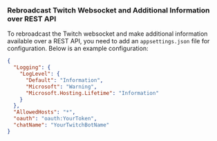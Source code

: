 ### Rebroadcast Twitch Websocket and Additional Information over REST API

To rebroadcast the Twitch websocket and make additional information available over a REST API, you need to add an `appsettings.json` file for configuration. Below is an example configuration:

```json
{
  "Logging": {
    "LogLevel": {
      "Default": "Information",
      "Microsoft": "Warning",
      "Microsoft.Hosting.Lifetime": "Information"
    }
  },
  "AllowedHosts": "*",
  "oauth": "oauth:YourToken",
  "chatName": "YourTwitchBotName"
}
